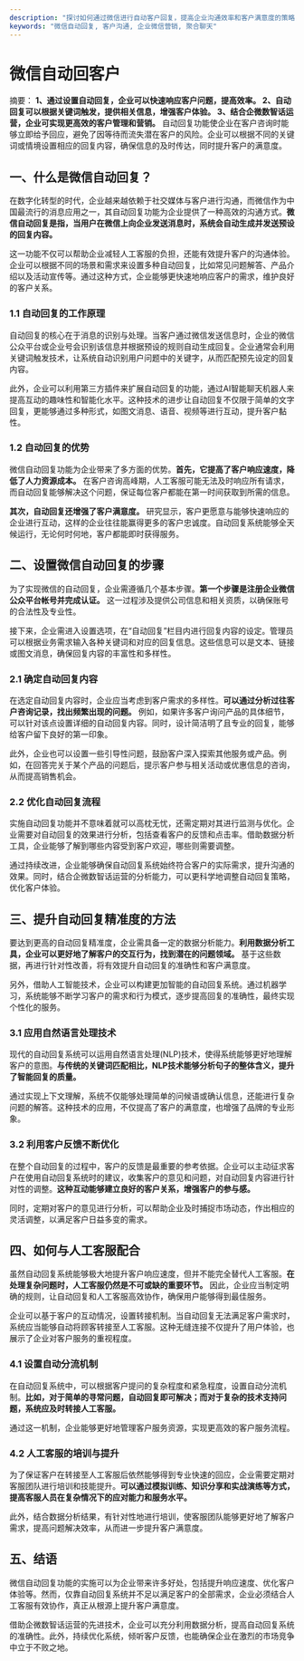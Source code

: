 ```yaml
---
description: "探讨如何通过微信进行自动客户回复，提高企业沟通效率和客户满意度的策略。"
keywords: "微信自动回复, 客户沟通, 企业微信营销, 聚合聊天"
---
```

# 微信自动回客户

摘要： 
**1、通过设置自动回复，企业可以快速响应客户问题，提高效率。 2、自动回复可以根据关键词触发，提供相关信息，增强客户体验。 3、结合企微数智话运营，企业可实现更高效的客户管理和营销。** 自动回复功能使企业在客户咨询时能够立即给予回应，避免了因等待而流失潜在客户的风险。企业可以根据不同的关键词或情境设置相应的回复内容，确保信息的及时传达，同时提升客户的满意度。

## 一、什么是微信自动回复？

在数字化转型的时代，企业越来越依赖于社交媒体与客户进行沟通，而微信作为中国最流行的消息应用之一，其自动回复功能为企业提供了一种高效的沟通方式。**微信自动回复是指，当用户在微信上向企业发送消息时，系统会自动生成并发送预设的回复内容。**

这一功能不仅可以帮助企业减轻人工客服的负担，还能有效提升客户的沟通体验。企业可以根据不同的场景和需求来设置多种自动回复，比如常见问题解答、产品介绍以及活动宣传等。通过这种方式，企业能够更快速地响应客户的需求，维护良好的客户关系。

### 1.1 自动回复的工作原理

自动回复的核心在于消息的识别与处理。当客户通过微信发送信息时，企业的微信公众平台或企业号会识别该信息并根据预设的规则自动生成回复。企业通常会利用关键词触发技术，让系统自动识别用户问题中的关键字，从而匹配预先设定的回复内容。 

此外，企业可以利用第三方插件来扩展自动回复的功能，通过AI智能聊天机器人来提高互动的趣味性和智能化水平。这种技术的进步让自动回复不仅限于简单的文字回复，更能够通过多种形式，如图文消息、语音、视频等进行互动，提升客户黏性。

### 1.2 自动回复的优势

微信自动回复功能为企业带来了多方面的优势。**首先，它提高了客户响应速度，降低了人力资源成本。** 在客户咨询高峰期，人工客服可能无法及时响应所有请求，而自动回复能够解决这个问题，保证每位客户都能在第一时间获取到所需的信息。 

**其次，自动回复还增强了客户满意度。** 研究显示，客户更愿意与能够快速响应的企业进行互动，这样的企业往往能赢得更多的客户忠诚度。自动回复系统能够全天候运行，无论何时何地，客户都能即时获得服务。

## 二、设置微信自动回复的步骤

为了实现微信的自动回复，企业需遵循几个基本步骤。**第一个步骤是注册企业微信公众平台帐号并完成认证。** 这一过程涉及提供公司信息和相关资质，以确保账号的合法性及专业性。

接下来，企业需进入设置选项，在“自动回复”栏目内进行回复内容的设定。管理员可以根据业务需求输入各种关键词和对应的回复信息。这些信息可以是文本、链接或图文消息，确保回复内容的丰富性和多样性。

### 2.1 确定自动回复内容

在选定自动回复内容时，企业应当考虑到客户需求的多样性。**可以通过分析过往客户咨询记录，找出频繁出现的问题。** 例如，如果许多客户询问产品的具体细节，可以针对该点设置详细的自动回复内容。同时，设计简洁明了且专业的回复，能够给客户留下良好的第一印象。

此外，企业也可以设置一些引导性问题，鼓励客户深入探索其他服务或产品。例如，在回答完关于某个产品的问题后，提示客户参与相关活动或优惠信息的咨询，从而提高销售机会。

### 2.2 优化自动回复流程

实施自动回复功能并不意味着就可以高枕无忧，还需定期对其进行监测与优化。企业需要对自动回复的效果进行分析，包括查看客户的反馈和点击率。借助数据分析工具，企业能够了解到哪些内容受到客户欢迎，哪些则需要调整。

通过持续改进，企业能够确保自动回复系统始终符合客户的实际需求，提升沟通的效果。同时，结合企微数智话运营的分析能力，可以更科学地调整自动回复策略，优化客户体验。

## 三、提升自动回复精准度的方法

要达到更高的自动回复精准度，企业需具备一定的数据分析能力。**利用数据分析工具，企业可以更好地了解客户的交互行为，找到潜在的问题领域。** 基于这些数据，再进行针对性改善，将有效提升自动回复的准确性和客户满意度。

另外，借助人工智能技术，企业可以构建更加智能的自动回复系统。通过机器学习，系统能够不断学习客户的需求和行为模式，逐步提高回复的准确性，最终实现个性化的服务。

### 3.1 应用自然语言处理技术

现代的自动回复系统可以运用自然语言处理(NLP)技术，使得系统能够更好地理解客户的意图。**与传统的关键词匹配相比，NLP技术能够分析句子的整体含义，提升了智能回复的质量。**

通过实现上下文理解，系统不仅能够处理简单的问候语或确认信息，还能进行复杂问题的解答。这种技术的应用，不仅提高了客户的满意度，也增强了品牌的专业形象。

### 3.2 利用客户反馈不断优化

在整个自动回复的过程中，客户的反馈是最重要的参考依据。企业可以主动征求客户在使用自动回复系统时的建议，收集客户的意见和问题，对自动回复内容进行针对性的调整。**这种互动能够建立良好的客户关系，增强客户的参与感。**

同时，定期对客户的意见进行分析，可以帮助企业及时捕捉市场动态，作出相应的灵活调整，以满足客户日益多变的需求。

## 四、如何与人工客服配合

虽然自动回复系统能够极大地提升客户响应速度，但并不能完全替代人工客服。**在处理复杂问题时，人工客服仍然是不可或缺的重要环节。** 因此，企业应当制定明确的规则，让自动回复和人工客服高效协作，确保用户能够得到最佳服务。

企业可以基于客户的互动情况，设置转接机制。当自动回复无法满足客户需求时，系统应当能够自动将顾客转接至人工客服。这种无缝连接不仅提升了用户体验，也展示了企业对客户服务的重视程度。

### 4.1 设置自动分流机制

在自动回复系统中，可以根据客户提问的复杂程度和紧急程度，设置自动分流机制。**比如，对于简单的寻常问题，自动回复即可解决；而对于复杂的技术支持问题，系统应及时转接人工客服。**

通过这一机制，企业能够更好地管理客户服务资源，实现更高效的客户服务流程。

### 4.2 人工客服的培训与提升

为了保证客户在转接至人工客服后依然能够得到专业快速的回应，企业需要定期对客服团队进行培训和技能提升。**可以通过模拟训练、知识分享和实战演练等方式，提高客服人员在复杂情况下的应对能力和服务水平。**

此外，结合数据分析结果，有针对性地进行培训，使客服团队能够更好地了解客户需求，提高问题解决效率，从而进一步提升客户满意度。

## 五、结语

微信自动回复功能的实施可以为企业带来许多好处，包括提升响应速度、优化客户体验等。然而，仅靠自动回复系统并不足以满足客户的全部需求，企业必须结合人工客服有效协作，真正从根源上提升客户满意度。 

借助企微数智话运营的先进技术，企业可以充分利用数据分析，提高自动回复系统的准确性。此外，持续优化系统，倾听客户反馈，也能确保企业在激烈的市场竞争中立于不败之地。
